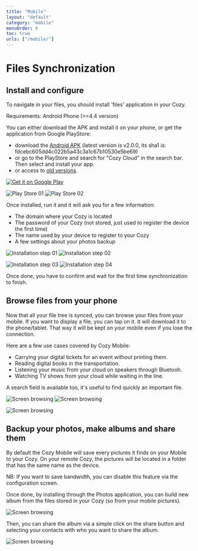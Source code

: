 ```yaml
---
title: "Mobile"
layout: "default"
category: "mobile"
menuOrder: 0
toc: true
urls: ["/mobile/"]
---
```

# Files Synchronization

## Install and configure

To navigate in your files, you should install 'files' application in your Cozy.

Requirements: Android Phone (>=4.4 version)

You can either download the APK and install it on your phone, or get the application from Google PlayStore:

* download the [Android APK](https://files.cozycloud.cc/android/CozyMobile_lastest.apk) (latest version is v2.0.0, its sha1 is: fdcebc605dd4c022b5a43c3a1c67b10530e5be69)
* or go to the PlayStore and search for "Cozy Cloud" in the search bar. Then select and install your app.
* or access to [old versions](https://files.cozycloud.cc/android/).


<a href="https://play.google.com/store/apps/details?id=io.cozy.files_client">
  <img alt="Get it on Google Play"
       src="https://developer.android.com/images/brand/en_app_rgb_wo_45.png"
   />
</a>


![Play Store 01](/assets/images/mobile/playstore_01.png)
![Play Store 02](/assets/images/mobile/playstore_02.png)

Once installed, run it and it will ask you for a
few information:

* The domain where your Cozy is located
* The password of your Cozy (not stored, just used to register the device the
  first time)
* The name used by your device to register to your Cozy
* A few settings about your photos backup

![Installation step 01](/assets/images/mobile/install_01.png)
![Installation step 02](/assets/images/mobile/install_02.png)

![Installation step 03](/assets/images/mobile/install_03.png)
![Installation step 04](/assets/images/mobile/install_04.png)

Once done, you have to confirm and wait for the first time synchronization to
finish.

## Browse files from your phone

Now that all your file tree is synced, you can browse your files from your
mobile. If you want to display a file, you can tap on it. It will download it
to the phone/tablet.  That way it will be kept on your mobile even if you lose
the connection.

Here are a few use cases covered by Cozy Mobile:

* Carrying your digital tickets for an event without printing them.
* Reading digital books in the transportation.
* Listening your music from your cloud on speakers through Bluetooh.
* Watching TV shows from your cloud while waiting in the line.

A search field is available too, it's useful to find quickly an important file.

![Screen browsing](/assets/images/mobile/screen_01.png)
![Screen browsing](/assets/images/mobile/screen_02.png)

![Screen browsing](/assets/images/mobile/screen_03.png)


## Backup your photos, make albums and share them

By default the Cozy Mobile will save every pictures it finds on your Mobile to
your Cozy. On your remote Cozy, the pictures will be located in a folder that
has the same name as the device.

NB: If you want to save bandwidth, you can disable this feature via the
configuration screen.

Once done, by installing through the Photos application,
you can build new album from the files stored in your Cozy (so from your
mobile pictures).

![Screen browsing](/assets/images/mobile/photos_01.png)

Then, you can share the album via a simple click on the share button and
selecting your contacts with who you want to share the album.

![Screen browsing](/assets/images/mobile/photos_02.png)
